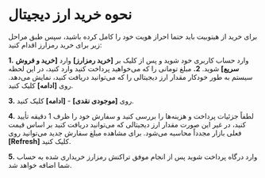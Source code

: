 
# نحوه خرید ارز دیجیتال 

برای خرید از هیتوبیت باید حتما احراز هویت خود را کامل کرده باشید، سپس طبق مراحل زیر برای خرید رمزارز اقدام کنید:

**1.**  وارد حساب کاربری خود شوید و پس از کلیک بر **[خرید رمزارز]** وارد **[خرید و فروش سریع]** شوید.
**2.**	مبلغ تومانی را که می‌خواهید پرداخت کنید وارد کنید، در این لحظه سیستم به طور خودکار مقدار ارز دیجیتالی را که می‌توانید دریافت کنید، نمایش می‌دهد. روی **[ادامه]** کلیک کنید.

**3.**	روی **[موجودی نقدی]** - **[ادامه]** کلیک کنید.

**4.**	لطفاً جزئیات پرداخت و هزینه‌ها را بررسی کنید و سفارش خود را ظرف 1 دقیقه تأیید کنید، در غیر این صورت مقدار ارز دیجیتالی که می‌توانید دریافت کنید بر اساس قیمت فعلی بازار مجدداً محاسبه می‌شود. برای مشاهده مبلغ سفارش جدید می‌توانید روی **[Refresh]** کلیک کنید.

**5.**	وارد درگاه پرداخت شوید پس از انجام موفق تراکنش رمزارز خریداری شده به حساب شما اضافه خواهد شد.

